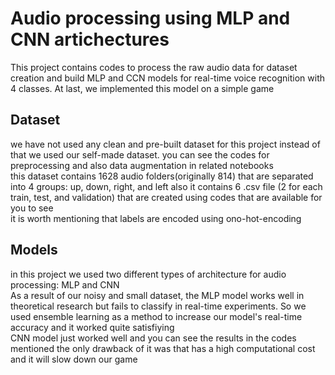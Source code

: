 # Audio processing using MLP and CNN artichectures
This project contains codes to process the raw audio data for dataset creation and build MLP and CCN models for real-time voice recognition with 4 classes. At last, we implemented this model on a simple game

## Dataset
we have not used any clean and pre-built dataset for this project instead of that  we used our self-made dataset. you can see the codes for preprocessing and also data augmentation in related notebooks\
this dataset contains 1628 audio folders(originally 814) that are separated into 4 groups: up, down, right, and left also it contains 6 .csv file 
(2 for each train, test, and validation) that are created using codes that are available for you to see\
it is worth mentioning that labels are encoded using ono-hot-encoding
## Models
in this project we used two different types of architecture for audio processing: MLP and CNN\
As a result of our noisy and small dataset, the MLP model works well in theoretical research but fails to classify in real-time experiments. So we used ensemble learning as a method to increase our model's real-time accuracy and it worked quite satisfiying\
CNN model just worked well and you can see the results in the codes mentioned the only drawback of it was that has a high computational cost and it will slow down our game

